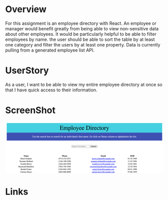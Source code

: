 # Overview

For this assignment is an employee directory with React. An employee or manager would benefit greatly from being able to view non-sensitive data about other employees. It would be particularly helpful to be able to filter employees by name. the user should be able to sort the table by at least one category and filter the users by at least one property. Data is currently pulling from a generated employee list API.

# UserStory
As a user, I want to be able to view my entire employee directory at once so that I have quick access to their information.

# ScreenShot

<img src="public/EmployeeDirectoryScreenShot.png" alt="Dashboard Screenshot">


# Links